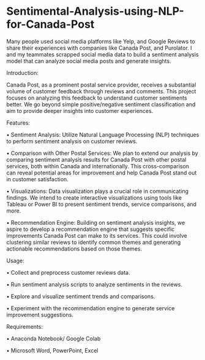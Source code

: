 # Sentimental-Analysis-using-NLP-for-Canada-Post
Many people used social media platforms like Yelp, and Google Reviews to share their experiences with companies like Canada Post, and Purolator. I and my teammates scrapped social media data to build a sentiment analysis model that can analyze social media posts and generate insights.

Introduction:

Canada Post, as a prominent postal service provider, receives a substantial volume of customer feedback through reviews and comments. This project focuses on analyzing this feedback to understand customer sentiments better. We go beyond simple positive/negative sentiment classification and aim to provide deeper insights into customer experiences.

Features:

•	Sentiment Analysis: Utilize Natural Language Processing (NLP) techniques to perform sentiment analysis on customer reviews.

•	Comparison with Other Postal Services: We plan to extend our analysis by comparing sentiment analysis results for Canada Post with other postal services, both within Canada and internationally. This cross-comparison can reveal potential areas for improvement and help Canada Post stand out in customer satisfaction.

•	Visualizations: Data visualization plays a crucial role in communicating findings. We intend to create interactive visualizations using tools like Tableau or Power BI to present sentiment trends, service comparisons, and more.

•	Recommendation Engine: Building on sentiment analysis insights, we aspire to develop a recommendation engine that suggests specific improvements Canada Post can make to its services. This could involve clustering similar reviews to identify common themes and generating actionable recommendations based on those themes.

Usage:

•	Collect and preprocess customer reviews data.

•	Run sentiment analysis scripts to analyze sentiments in the reviews.

•	Explore and visualize sentiment trends and comparisons.

•	Experiment with the recommendation engine to generate service improvement suggestions.

Requirements:

•	Anaconda Notebook/ Google Colab

•	Microsoft Word, PowerPoint, Excel
